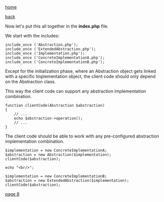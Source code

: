 [home](./page01.md)

[back](./page06.md)

Now let's put this all together in the **index.php** file.

We start with the includes:

```
include_once ('Abstraction.php');
include_once ('ExtendedAbstraction.php');
include_once ('Implementation.php');
include_once ('ConcreteImplementationA.php');
include_once ('ConcreteImplementationB.php');
```

Except for the initialization phase, where an Abstraction object gets linked with a specific Implementation object, the client code should only depend on the Abstraction class. 

This way the client code can support any abstraction implementation combination.

```
function clientCode(Abstraction $abstraction)
{
    // ...
    echo $abstraction->operation();
    // ...
}
```

The client code should be able to work with any pre-configured abstraction implementation combination.

```
$implementation = new ConcreteImplementationA;
$abstraction = new Abstraction($implementation);
clientCode($abstraction);

echo "<br/>";

$implementation = new ConcreteImplementationB;
$abstraction = new ExtendedAbstraction($implementation);
clientCode($abstraction);
```


[page 8](./page08.md)
